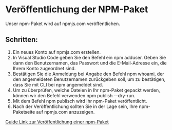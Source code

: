 # Veröffentlichung der NPM-Paket
Unser npm-Paket wird auf npmjs.com veröffentlichen.

## Schritten:
1. Ein neues Konto auf npmjs.com erstellen.
2. In Visual Studio Code geben Sie den Befehl ein npm adduser. Geben Sie dann den Benutzernamen, das Passwort und die E-Mail-Adresse ein, die Ihrem Konto zugeordnet sind.
3. Bestätigen Sie die Anmeldung bei Angabe den Befehl npm whoami, der den angemeldeten Benutzernamen zurückgeben soll, um zu bestätigen, dass Sie mit CLI bei npm angemeldet sind.
4. Um zu überprüfen, welche Dateien in Ihr npm-Paket gepackt werden, können wir den Befehl verwenden npm publish --dry-run.
5. Mit dem Befehl npm publisch wird Ihr npm-Paket veröffentlicht.
6. Nach der Veröffentlichung sollten Sie in der Lage sein, Ihre npm-Paketseite auf npmjs.com anzuzeigen.

[Guide Link zur Veröffentlichung einer npm-Paket](https://ichi.pro/de/entwickeln-und-veroffentlichen-eines-typescript-npm-pakets-239678036722217)
